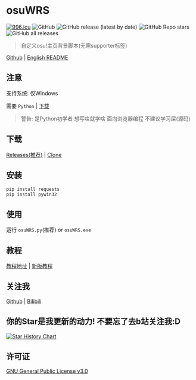 # osuWRS

[![996.icu](https://img.shields.io/badge/link-996.icu-red.svg)](https://996.icu)
![GitHub](https://img.shields.io/github/license/windla/osuwrs)
![GitHub release (latest by date)](https://img.shields.io/github/v/release/windla/osuwrs)
![GitHub Repo stars](https://img.shields.io/github/stars/windla/osuwrs)
![GitHub all releases](https://img.shields.io/github/downloads/windla/osuwrs/total)

> 自定义osu!主页背景脚本(无需supporter标签)

[Github](https://github.com/Windla/osuWRS) | [English README](https://github.com/Windla/osuWRS/blob/master/README.en-US.md)

## 注意

支持系统: 仅Windows

需要 `Python` | [下载](https://www.python.org/downloads/)

> 警告: 是Python初学者 想写啥就学啥 面向浏览器编程 不建议学习屎(源码)

## 下载
[Releases(推荐)](https://github.com/Windla/osuWRS/releases) | [Clone](https://github.com/Windla/osuWRS/archive/refs/heads/master.zip)

## 安装

```
pip install requests
pip install pywin32
```

## 使用

运行 `osuWRS.py`(推荐) or `osuWRS.exe`

## 教程

[教程地址](https://www.bilibili.com/video/BV1eq4y1g7sT/) | [新版教程](https://www.bilibili.com/video/BV1o8411s7Bf/)

## 关注我
[Github](https://github.com/Windla) | [Bilibili](https://space.bilibili.com/358002685)

## 你的Star是我更新的动力! 不要忘了去b站关注我:D
[![Star History Chart](https://api.star-history.com/svg?repos=Windla/osuWRS&type=Date)](https://star-history.com/#Windla/osuWRS&Date)

## 许可证

[GNU General Public License v3.0](https://github.com/Windla/osuWRS/blob/master/LICENSE)

